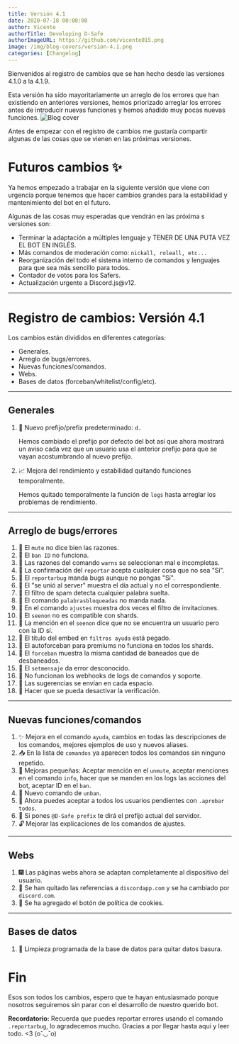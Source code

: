 ```yaml
---
title: Versión 4.1
date: 2020-07-18 00:00:00
author: Vicente
authorTitle: Developing D-Safe
authorImageURL: https://github.com/vicente015.png
image: /img/blog-covers/version-4.1.png
categories: [Changelog]
---
```


Bienvenidos al registro de cambios que se han hecho desde las versiones 4.1.0 a la 4.1.9.

Esta versión ha sido mayoritariamente un arreglo de los errores que han existiendo en anteriores versiones, hemos priorizado arreglar los errores antes de introducir nuevas funciones y hemos añadido muy pocas nuevas funciones.
![Blog cover](/img/blog-covers/version-4.1.png)
<!--truncate-->
Antes de empezar con el registro de cambios me gustaría compartir algunas de las cosas que se vienen en las próximas versiones.

# Futuros cambios ✨
Ya hemos empezado a trabajar en la siguiente versión que viene con urgencia porque tenemos que hacer cambios grandes para la estabilidad y mantenimiento del bot en el futuro.

Algunas de las cosas muy esperadas que vendrán en las próxima s versiones son:
* Terminar la adaptación a múltiples lenguaje y TENER DE UNA PUTA VEZ EL BOT EN INGLÉS.
* Más comandos de moderación como: ``nickall, roleall, etc...``
* Reorganización del todo el sistema interno de comandos y lenguajes para que sea más sencillo para todos.
* Contador de votos para los Safers.
* Actualización urgente a Discord.js@v12.

* * *

# Registro de cambios: Versión 4.1

Los cambios están divididos en diferentes categorías:

* Generales.
* Arreglo de bugs/errores.
* Nuevas funciones/comandos.
* Webs.
* Bases de datos (forceban/whitelist/config/etc).

* * *

## Generales

1. 🏓 Nuevo prefijo/prefix predeterminado: ``d.``

	Hemos cambiado el prefijo por defecto del bot así que ahora mostrará un aviso cada vez que un usuario usa el anterior prefijo para que se vayan acostumbrando al nuevo prefijo.
2. 📈 Mejora del rendimiento y estabilidad quitando funciones temporalmente.

    Hemos quitado temporalmente la función de ``logs`` hasta arreglar los problemas de rendimiento.

* * *

## Arreglo de bugs/errores

1. 🐛 El ``mute`` no dice bien las razones.
2. 🦎 El ``ban ID`` no funciona.
3. 🐞 Las razones del comando ``warns`` se seleccionan mal e incompletas.
4. 🦗 La confirmación del ``reportar`` acepta cualquier cosa que no sea "Sí".
5. 🦟 El ``reportarbug`` manda bugs aunque no pongas "Sí".
6. 🐛 El "se unió al server" muestra el día actual y no el correspondiente.
7. 🦎 El filtro de spam detecta cualquier palabra suelta.
8. 🐞 El comando ``palabrasbloqueadas`` no manda nada.
9. 🦗 En el comando ``ajustes`` muestra dos veces el filtro de invitaciones.
10. 🦟 El ``seenon`` no es compatible con shards.
11. 🐛 La mención en el ``seenon`` dice que no se encuentra un usuario pero con la ID sí.
12. 🦎 El título del embed en ``filtros ayuda`` está pegado.
13. 🐞 El autoforceban para premiums no funciona en todos los shards.
14. 🦗 El ``forceban`` muestra la misma cantidad de baneados que de desbaneados.
15. 🦟 El ``setmensaje`` da error desconocido.
16. 🐛 No funcionan los webhooks de logs de comandos y soporte.
17. 🦎 Las sugerencias se envían en cada espacio.
18. 🐞 Hacer que se pueda desactivar la verificación.


* * *

## Nuevas funciones/comandos

1. ✨ Mejora en el comando ``ayuda``, cambios en todas las descripciones de los comandos, mejores ejemplos de uso y nuevos aliases.
2. 📥 En la lista de ``comandos`` ya aparecen todos los comandos sin ninguno repetido.
3. 🎏 Mejoras pequeñas: Aceptar mención en el ``unmute``, aceptar menciones en el comando ``info``, hacer que se manden en los logs las acciones del bot, aceptar ID en el ``ban``.
4. 🔧 Nuevo comando de ``unban``.
5. 📌 Ahora puedes aceptar a todos los usuarios pendientes con ``.aprobar todos``.
6. 🔮 Si pones ``@D-Safe prefix`` te dirá el prefijo actual del servidor.
7. 🔓 Mejorar las explicaciones de los comandos de ajustes.


* * *

## Webs

1. 🎆 Las páginas webs ahora se adaptan completamente al dispositivo del usuario.
2. 🍣 Se han quitado las referencias a ``discordapp.com`` y se ha cambiado por ``discord.com``.
3. 🎐 Se ha agregado el botón de política de cookies.

* * *

## Bases de datos

1. 🧹 Limpieza programada de la base de datos para quitar datos basura.

# Fin
Esos son todos los cambios, espero que te hayan entusiasmado porque nosotros seguiremos sin parar con el desarrollo de nuestro querido bot.

**Recordatorio:** Recuerda que puedes reportar errores usando el comando ``.reportarbug``, lo agradecemos mucho.
Gracias a por llegar hasta aquí y leer todo. <3 (o˘◡˘o)
